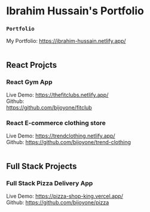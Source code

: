 # Ibrahim Hussain's Portfolio

### `Portfolio`

My Portfolio: https://ibrahim-hussain.netlify.app/


```
```
## React Projcts

### React Gym App 
Live Demo: 
https://thefitclubs.netlify.app/
<br />
Github:\
https://github.com/bijoyone/fitclub


### React E-commerce clothing store
Live Demo: 
https://trendclothing.netlify.app/
<br />
Github:
https://github.com/bijoyone/trend-clothing

```
```
## Full Stack Projects

### Full Stack Pizza Delivery App
Live Demo: 
https://pizza-shop-king.vercel.app/
<br />
Github: 
https://github.com/bijoyone/pizza
